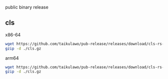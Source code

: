 public binary release
## cls

x86-64
```bash
wget https://github.com/taikulawo/pub-release/releases/download/cls-rs-x86-64/cls.gz
gzip -d ./cls.gz
```
arm64

```bash
wget https://github.com/taikulawo/pub-release/releases/download/cls-rs-arm64/cls.gz
gzip -d ./cls.gz
```
